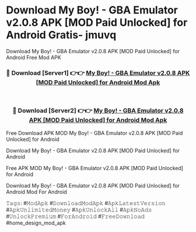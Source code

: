 # Download My Boy! - GBA Emulator v2.0.8 APK [MOD Paid Unlocked] for Android Gratis- jmuvq
Download My Boy! - GBA Emulator v2.0.8 APK [MOD Paid Unlocked] for Android Free Mod APK

<div align="center">
<h3>🔴 Download [Server1] 👉👉 <a href="https://apk-comot.site?title=My_Boy!_-_GBA_Emulator_v2.0.8_APK_[MOD_Paid_Unlocked]_for_Android">My Boy! - GBA Emulator v2.0.8 APK [MOD Paid Unlocked] for Android Mod Apk</a></h3><br>

<h3>🔴 Download [Server2] 👉👉 <a href="https://apk-comot.site?title=My_Boy!_-_GBA_Emulator_v2.0.8_APK_[MOD_Paid_Unlocked]_for_Android">My Boy! - GBA Emulator v2.0.8 APK [MOD Paid Unlocked] for Android Mod Apk</a></h3>
</div>


Free Download APK MOD My Boy! - GBA Emulator v2.0.8 APK [MOD Paid Unlocked] for Android

Download My Boy! - GBA Emulator v2.0.8 APK [MOD Paid Unlocked] for Android 

Free APK MOD My Boy! - GBA Emulator v2.0.8 APK [MOD Paid Unlocked] for Android 

Download My Boy! - GBA Emulator v2.0.8 APK [MOD Paid Unlocked] for Android Mod For Android

𝚃𝚊𝚐𝚜: #𝙼𝚘𝚍𝙰𝚙𝚔 #𝙳𝚘𝚠𝚗𝚕𝚘𝚊𝚍𝙼𝚘𝚍𝙰𝚙𝚔 #𝙰𝚙𝚔𝙻𝚊𝚝𝚎𝚜𝚝𝚅𝚎𝚛𝚜𝚒𝚘𝚗 #𝙰𝚙𝚔𝚄𝚗𝚕𝚒𝚖𝚒𝚝𝚎𝚍𝙼𝚘𝚗𝚎𝚢 #𝙰𝚙𝚔𝚄𝚗𝚕𝚘𝚌𝚔𝙰𝚕𝚕 #𝙰𝚙𝚔𝙽𝚘𝙰𝚍𝚜 #𝚄𝚗𝚕𝚘𝚌𝚔𝙿𝚛𝚎𝚖𝚒𝚞𝚖 #𝙵𝚘𝚛𝙰𝚗𝚍𝚛𝚘𝚒𝚍 #𝙵𝚛𝚎𝚎𝙳𝚘𝚠𝚗𝚕𝚘𝚊𝚍 #home_design_mod_apk